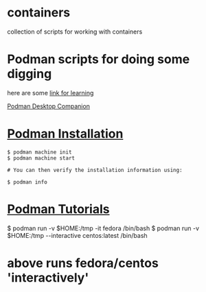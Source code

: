 # containers
collection of scripts for working with containers

# Podman scripts for doing some digging

here are some [link for learning](https://github.com/pditommaso/awesome-containers)


[Podman Desktop Companion](https://iongion.github.io/podman-desktop-companion/)

# [Podman Installation](https://podman.io/docs/installation)

```angular2html
$ podman machine init
$ podman machine start

# You can then verify the installation information using:

$ podman info
```

# [Podman Tutorials](https://docs.podman.io/en/latest/Tutorials.html)

$ podman run -v $HOME:/tmp  -it fedora  /bin/bash
$ podman run -v $HOME:/tmp --interactive centos:latest  /bin/bash

# above runs fedora/centos 'interactively'
